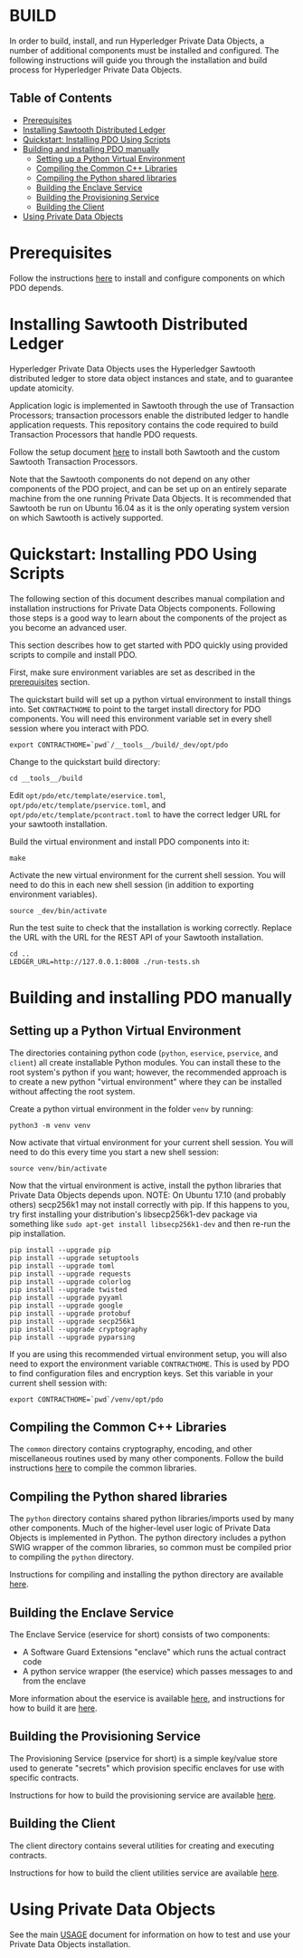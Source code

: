 <!---
Licensed under Creative Commons Attribution 4.0 International License
https://creativecommons.org/licenses/by/4.0/
--->
# BUILD

In order to build, install, and run Hyperledger Private Data Objects, a number
of additional components must be installed and configured. The following
instructions will guide you through the installation and build process for
Hyperledger Private Data Objects.

## Table of Contents

- [Prerequisites](#prerequisites)
- [Installing Sawtooth Distributed Ledger](#sawtooth)
- [Quickstart: Installing PDO Using Scripts](#quickstart)
- [Building and installing PDO manually](#manual-install)
    - [Setting up a Python Virtual Environment](#virtualenv)
    - [Compiling the Common C++ Libraries](#common)
    - [Compiling the Python shared libraries](#python)
    - [Building the Enclave Service](#eservice)
    - [Building the Provisioning Service](#pservice)
    - [Building the Client](#client)
- [Using Private Data Objects](#using)

# <a name="prerequisites"></a>Prerequisites
Follow the instructions [here](PREREQUISITES.md) to install and configure
components on which PDO depends.

# <a name="sawtooth"></a>Installing Sawtooth Distributed Ledger
Hyperledger Private Data Objects uses the Hyperledger Sawtooth distributed
ledger to store data object instances and state, and to guarantee update
atomicity.

Application logic is implemented in Sawtooth through the use of Transaction
Processors; transaction processors enable the distributed ledger to handle
application requests. This repository contains the code required to build
Transaction Processors that handle PDO requests.

Follow the setup document [here](sawtooth/docs/SETUP.md) to install both
Sawtooth and the custom Sawtooth Transaction Processors.

Note that the Sawtooth components do not depend on any other components of the
PDO project, and can be set up on an entirely separate machine from the one
running Private Data Objects. It is recommended that Sawtooth be run on Ubuntu
16.04 as it is the only operating system version on which Sawtooth is actively
supported.

# <a name="quickstart"></a>Quickstart: Installing PDO Using Scripts
The following section of this document describes manual compilation and
installation instructions for Private Data Objects components. Following those
steps is a good way to learn about the components of the project as you become
an advanced user.

This section describes how to get started with PDO quickly using provided
scripts to compile and install PDO.

First, make sure environment variables are set as described in the
[prerequisites](#prerequisites) section.

The quickstart build will set up a python virtual environment to install things
into. Set `CONTRACTHOME` to point to the target install directory for PDO
components. You will need this environment variable set in every shell session
where you interact with PDO.
```
export CONTRACTHOME=`pwd`/__tools__/build/_dev/opt/pdo
```

Change to the quickstart build directory:
```
cd __tools__/build
```

Edit `opt/pdo/etc/template/eservice.toml`,
`opt/pdo/etc/template/pservice.toml`, and `opt/pdo/etc/template/pcontract.toml`
to have the correct ledger URL for your sawtooth installation.

Build the virtual environment and install PDO components into it:
```
make
```

Activate the new virtual environment for the current shell session. You will
need to do this in each new shell session (in addition to exporting environment
variables).
```
source _dev/bin/activate
```

Run the test suite to check that the installation is working correctly. Replace
the URL with the URL for the REST API of your Sawtooth installation.
```
cd ..
LEDGER_URL=http://127.0.0.1:8008 ./run-tests.sh
```

# <a name="manual-install"></a>Building and installing PDO manually
## <a name="virtualenv"></a>Setting up a Python Virtual Environment
The directories containing python code (`python`, `eservice`, `pservice`, and
`client`) all create installable Python modules. You can install these to the
root system's python if you want; however, the recommended approach is to
create a new python "virtual environment" where they can be installed without
affecting the root system.

Create a python virtual environment in the folder `venv` by running:
```
python3 -m venv venv
```

Now activate that virtual environment for your current shell session. You will
need to do this every time you start a new shell session:
```
source venv/bin/activate
```

Now that the virtual environment is active, install the python libraries that
Private Data Objects depends upon. NOTE: On Ubuntu 17.10 (and probably others)
secp256k1 may not install correctly with pip. If this happens to you, try first
installing your distribution's libsecp256k1-dev package via something like
`sudo apt-get install libsecp256k1-dev` and then re-run the pip installation.
```
pip install --upgrade pip
pip install --upgrade setuptools
pip install --upgrade toml
pip install --upgrade requests
pip install --upgrade colorlog
pip install --upgrade twisted
pip install --upgrade pyyaml
pip install --upgrade google
pip install --upgrade protobuf
pip install --upgrade secp256k1
pip install --upgrade cryptography
pip install --upgrade pyparsing
```

If you are using this recommended virtual environment setup, you will also need
to export the environment variable `CONTRACTHOME`. This is used by PDO to find
configuration files and encryption keys. Set this variable in your current
shell session with:
```
export CONTRACTHOME=`pwd`/venv/opt/pdo
```

## <a name="common"></a>Compiling the Common C++ Libraries
The `common` directory contains cryptography, encoding, and other miscellaneous
routines used by many other components. Follow the build instructions
[here](common/BUILD.md) to compile the common libraries.

## <a name="python"></a>Compiling the Python shared libraries
The `python` directory contains shared python libraries/imports used by many
other components. Much of the higher-level user logic of Private Data Objects
is implemented in Python. The python directory includes a python SWIG wrapper
of the common libraries, so common must be compiled prior to compiling the
`python` directory.

Instructions for compiling and installing the python directory are available
[here](python/BUILD.md).

## <a name="eservice"></a>Building the Enclave Service
The Enclave Service (eservice for short) consists of two components:
- A Software Guard Extensions "enclave" which runs the actual contract code
- A python service wrapper (the eservice) which passes messages to and from the enclave

More information about the eservice is available
[here](eservice/docs/eservice.md), and instructions for how to build it are
[here](eservice/docs/BUILD.md).

## <a name="pservice"></a>Building the Provisioning Service
The Provisioning Service (pservice for short) is a simple key/value store used
to generate "secrets" which provision specific enclaves for use with specific
contracts.

Instructions for how to build the provisioning service are available
[here](pservice/docs/BUILD.md).

## <a name="client"></a>Building the Client
The client directory contains several utilities for creating and executing
contracts.

Instructions for how to build the client utilities service are available
[here](client/docs/BUILD.md).

# <a name="using"></a>Using Private Data Objects
See the main [USAGE](USAGE.md) document for information on how to test and
use your Private Data Objects installation.

